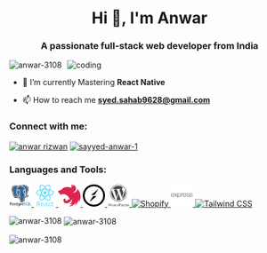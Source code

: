 <h1 align="center">Hi 👋, I'm Anwar</h1>
<h3 align="center">A passionate full-stack web developer from India</h3>

<img align="right" alt="coding" width="400" src="https://camo.githubusercontent.com/2eedf25c65a9269ed2097998da5fded175a37ee0997c3d2c83dfde65eb6d88a4/68747470733a2f2f6d656469612e74656e6f722e636f6d2f4e4f594633663832625f6741414141432f70726f6772616d6d65722e676966">

<p align="left"> <img src="https://komarev.com/ghpvc/?username=anwar-3108&label=Profile%20views&color=0e75b6&style=flat" alt="anwar-3108" /> </p>

- 🌱 I’m currently Mastering **React Native**

- 📫 How to reach me **syed.sahab9628@gmail.com**

<h3 align="left">Connect with me:</h3>
<p align="left">
  <a href="https://linkedin.com/in/anwar-rizwan" target="blank"><img align="center" src="https://raw.githubusercontent.com/rahuldkjain/github-profile-readme-generator/master/src/images/icons/Social/linked-in-alt.svg" alt="anwar rizwan" height="30" width="40" /></a>
  <a href="https://instagram.com/sayyed_anwar_1" target="blank"><img align="center" src="https://raw.githubusercontent.com/rahuldkjain/github-profile-readme-generator/master/src/images/icons/Social/instagram.svg" alt="sayyed-anwar-1" height="30" width="40" /></a>
</p>

<h3 align="left">Languages and Tools:</h3>
<p align="left">
  <a href="https://www.postgresql.org/" target="_blank" rel="noreferrer"> 
    <img src="https://raw.githubusercontent.com/devicons/devicon/master/icons/postgresql/postgresql-original-wordmark.svg" alt="PostgreSQL" width="40" height="40"/> 
  </a>
  <a href="https://reactnative.dev/" target="_blank" rel="noreferrer"> 
    <img src="https://raw.githubusercontent.com/devicons/devicon/master/icons/react/react-original-wordmark.svg" alt="React Native" width="40" height="40"/> 
  </a>
  <a href="https://nestjs.com/" target="_blank" rel="noreferrer"> 
    <img src="https://raw.githubusercontent.com/devicons/devicon/master/icons/nestjs/nestjs-plain.svg" alt="Nest.js" width="40" height="40"/> 
  </a>
  <a href="https://socket.io/" target="_blank" rel="noreferrer"> 
    <img src="https://raw.githubusercontent.com/devicons/devicon/master/icons/socketio/socketio-original.svg" alt="Socket.io" width="40" height="40"/> 
  </a>
  <a href="https://wordpress.com/" target="_blank" rel="noreferrer"> 
    <img src="https://raw.githubusercontent.com/devicons/devicon/master/icons/wordpress/wordpress-original.svg" alt="WordPress" width="40" height="40"/> 
  </a>
  <a href="https://www.shopify.com/" target="_blank" rel="noreferrer"> 
    <img src="https://raw.githubusercontent.com/devicons/devicon/master/icons/shopify/shopify-original.svg" alt="Shopify" width="40" height="40"/> 
  </a>
  <a href="https://expressjs.com/" target="_blank" rel="noreferrer"> 
    <img src="https://raw.githubusercontent.com/devicons/devicon/master/icons/express/express-original-wordmark.svg" alt="Express.js" width="40" height="40"/> 
  </a>
  <a href="https://tailwindcss.com/" target="_blank" rel="noreferrer"> 
    <img src="https://www.vectorlogo.zone/logos/tailwindcss/tailwindcss-icon.svg" alt="Tailwind CSS" width="40" height="40"/> 
  </a>
</p>

<p><img align="left" src="https://github-readme-stats.vercel.app/api/top-langs?username=anwar-3108&show_icons=true&locale=en&layout=compact" alt="anwar-3108" /></p>

<p>&nbsp;<img align="center" src="https://github-readme-stats.vercel.app/api?username=anwar-3108&show_icons=true&locale=en" alt="anwar-3108" /></p>

<p><img align="center" src="https://github-readme-streak-stats.herokuapp.com/?user=anwar-3108&" alt="anwar-3108" /></p>
